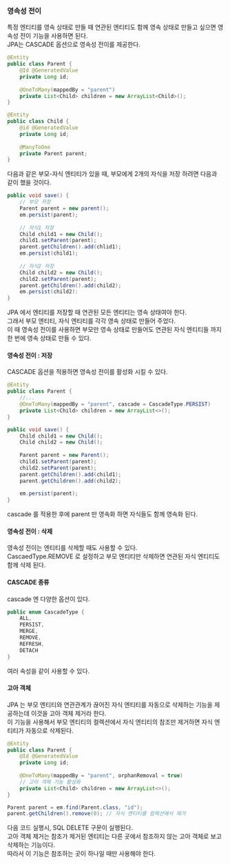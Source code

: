 ### 영속성 전이 
특정 엔티티를 영속 상태로 만들 때 연관된 엔티티도 함께 영속 상태로 만들고 싶으면 영속성 전이 기능을 사용하면 된다.  
JPA는 CASCADE 옵션으로 영속성 전이를 제공한다.

```JAVA
@Entity 
public class Parent {
    @Id @GeneratedValue
    private Long id;
    
    @OneToMany(mappedBy = "parent")
    private List<Child> children = new ArrayList<Child>();
}

@Entity 
public class Child {
    @id @GeneratedValue 
    private Long id;
    
    @ManyToOne
    private Parent parent;
}
```

다음과 같은 부모-자식 엔티티가 있을 때, 부모에게 2개의 자식을 저장 하려면 다음과 같이 했을 것이다.

```java
public void save() {
    // 부모 저장
    Parent parent = new parent();
    em.persist(parent);
    
    // 자식1 저장
    Child child1 = new Child();
    child1.setParent(parent);
    parent.getChildren().add(chlid1);
    em.persist(child1);
    
    // 자식2 저장
    Child child2 = new Child();
    child2.setParent(parent);
    parent.getChildren().add(child2);
    em.persist(child2):
}
```

JPA 에서 엔티티를 저장할 때 연관된 모든 엔티티는 영속 상태여야 한다.  
그래서 부모 엔티티, 자식 엔티티를 각각 영속 상태로 만들어 주었다.  
이 때 영속성 전이를 사용하면 부모만 영속 상태로 만들어도 연관된 자식 엔티티들 까지 한 번에 영속 상태로 만들 수 있다.

#### 영속성 전이 : 저장
CASCADE 옵션을 적용하면 영속성 전이를 활성화 시킬 수 있다.

```java
@Entity 
public class Parent {
    //...
    @OneToMany(mappedBy = "parent", cascade = CascadeType.PERSIST)
    private List<Child> children = new ArrayList<>();
}
```

```java
public void save() {
    Child child1 = new Child();
    Child child2 = new Child();
    
    Parent parent = new Parent();
    child1.setParent(parent);
    child2.setParent(parent);
    parent.getChildren().add(child1);
    parent.getChildren().add(child2);
    
    em.persist(parent);
}
```

cascade 를 적용한 후에 parent 만 영속화 하면 자식들도 함께 영속화 된다.

#### 영속성 전이 : 삭제 

영속성 전이는 엔티티를 삭제할 때도 사용할 수 있다.  
CascaedType.REMOVE 로 설정하고 부모 엔티티만 삭제하면 연관된 자식 엔티티도 함께 삭제 된다.

#### CASCADE 종류 

cascade 엔 다양한 옵션이 있다.

```java
public enum CascadeType {
    ALL,
    PERSIST,
    MERGE,
    REMOVE,
    REFRESH,
    DETACH
}
```

여러 속성을 같이 사용할 수 있다.

#### 고아 객체 

JPA 는 부모 엔티티와 연관관계가 끊어진 자식 엔티티를 자동으로 삭제하는 기능을 제공하는데 이것을 고아 객체 제거라 한다.  
이 기능을 사용해서 부모 엔티티의 컬렉션에서 자식 엔티티의 참조만 제거하면 자식 엔티티가 자동으로 삭제된다.

```JAVA
@Entity 
public class Parent {
    @Id @GeneratedValue
    private Long id;
    
    @OneToMany(mappedBy = "parent", orphanRemoval = true)
    // 고아 객체 기능 활성화
    private List<Child> children = new ArrayList<>();
}
```

```java
Parent parent = em.find(Parent.class, "id");
parent.getChildren().remove(0); // 자식 엔티티를 컬렉션에서 제거
```

다음 코드 실행시, SQL DELETE 구문이 실행된다.  
고아 객체 제거는 참조가 제거된 엔티티는 다른 곳에서 참조하지 않는 고아 객체로 보고 삭제하는 기능이다.  
따라서 이 기능은 참조하는 곳이 하나일 때만 사용해야 한다. 